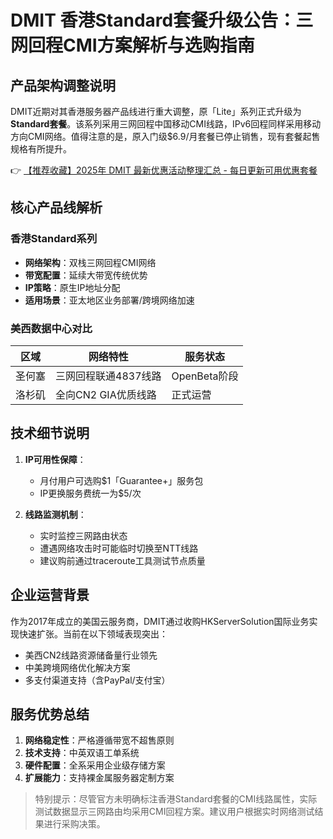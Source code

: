 # DMIT 香港Standard套餐升级公告：三网回程CMI方案解析与选购指南

## 产品架构调整说明
DMIT近期对其香港服务器产品线进行重大调整，原「Lite」系列正式升级为**Standard套餐**。该系列采用三网回程中国移动CMI线路，IPv6回程同样采用移动方向CMI网络。值得注意的是，原入门级$6.9/月套餐已停止销售，现有套餐起售规格有所提升。

👉 [【推荐收藏】2025年 DMIT 最新优惠活动整理汇总 - 每日更新可用优惠套餐](https://bit.ly/dmit_coupon)

## 核心产品线解析
### 香港Standard系列
- **网络架构**：双栈三网回程CMI网络
- **带宽配置**：延续大带宽传统优势
- **IP策略**：原生IP地址分配
- **适用场景**：亚太地区业务部署/跨境网络加速

### 美西数据中心对比
| 区域       | 网络特性                     | 服务状态     |
|------------|------------------------------|--------------|
| 圣何塞     | 三网回程联通4837线路         | OpenBeta阶段 |
| 洛杉矶     | 全向CN2 GIA优质线路          | 正式运营     |

## 技术细节说明
1. **IP可用性保障**：
   - 月付用户可选购$1「Guarantee+」服务包
   - IP更换服务费统一为$5/次
   
2. **线路监测机制**：
   - 实时监控三网路由状态
   - 遭遇网络攻击时可能临时切换至NTT线路
   - 建议购前通过traceroute工具测试节点质量

## 企业运营背景
作为2017年成立的美国云服务商，DMIT通过收购HKServerSolution国际业务实现快速扩张。当前在以下领域表现突出：
- 美西CN2线路资源储备量行业领先
- 中美跨境网络优化解决方案
- 多支付渠道支持（含PayPal/支付宝）

## 服务优势总结
1. **网络稳定性**：严格遵循带宽不超售原则
2. **技术支持**：中英双语工单系统
3. **硬件配置**：全系采用企业级存储方案
4. **扩展能力**：支持裸金属服务器定制方案

> 特别提示：尽管官方未明确标注香港Standard套餐的CMI线路属性，实际测试数据显示三网路由均采用CMI回程方案。建议用户根据实时网络测试结果进行采购决策。